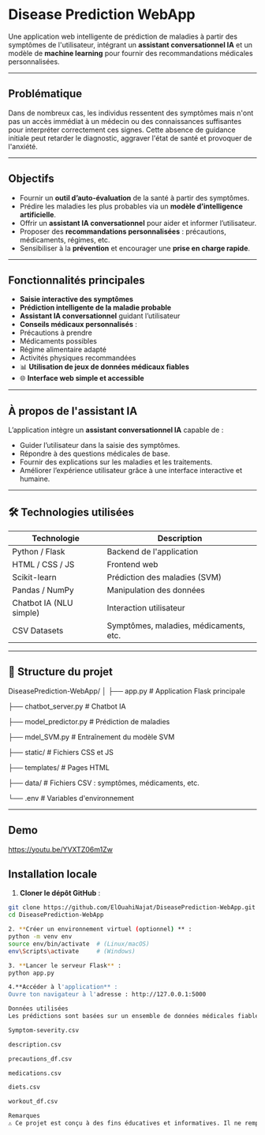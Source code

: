 #  Disease Prediction WebApp

Une application web intelligente de prédiction de maladies à partir des symptômes de l'utilisateur, intégrant un **assistant conversationnel IA** et un modèle de **machine learning** pour fournir des recommandations médicales personnalisées.

---

##  Problématique

Dans de nombreux cas, les individus ressentent des symptômes mais n'ont pas un accès immédiat à un médecin ou des connaissances suffisantes pour interpréter correctement ces signes. Cette absence de guidance initiale peut retarder le diagnostic, aggraver l'état de santé et provoquer de l'anxiété.

---

##  Objectifs

- Fournir un **outil d’auto-évaluation** de la santé à partir des symptômes.
- Prédire les maladies les plus probables via un **modèle d’intelligence artificielle**.
- Offrir un **assistant IA conversationnel** pour aider et informer l’utilisateur.
- Proposer des **recommandations personnalisées** : précautions, médicaments, régimes, etc.
- Sensibiliser à la **prévention** et encourager une **prise en charge rapide**.

---

##  Fonctionnalités principales

-  **Saisie interactive des symptômes**
-  **Prédiction intelligente de la maladie probable**
-  **Assistant IA conversationnel** guidant l’utilisateur
-  **Conseils médicaux personnalisés** :
  - Précautions à prendre
  - Médicaments possibles
  - Régime alimentaire adapté
  - Activités physiques recommandées
- 📊 **Utilisation de jeux de données médicaux fiables**
- 🌐 **Interface web simple et accessible**

---

##  À propos de l'assistant IA

L’application intègre un **assistant conversationnel IA** capable de :

- Guider l’utilisateur dans la saisie des symptômes.
- Répondre à des questions médicales de base.
- Fournir des explications sur les maladies et les traitements.
- Améliorer l’expérience utilisateur grâce à une interface interactive et humaine.

---

## 🛠️ Technologies utilisées

| Technologie | Description |
|-------------|-------------|
| Python / Flask | Backend de l'application |
| HTML / CSS / JS | Frontend web |
| Scikit-learn | Prédiction des maladies (SVM) |
| Pandas / NumPy | Manipulation des données |
| Chatbot IA (NLU simple) | Interaction utilisateur |
| CSV Datasets | Symptômes, maladies, médicaments, etc. |

---

## 📁 Structure du projet

DiseasePrediction-WebApp/
│
├── app.py # Application Flask principale

├── chatbot_server.py # Chatbot IA

├── model_predictor.py # Prédiction de maladies

├── mdel_SVM.py # Entraînement du modèle SVM

├── static/ # Fichiers CSS et JS

├── templates/ # Pages HTML

├── data/ # Fichiers CSV : symptômes, médicaments, etc.

└── .env # Variables d'environnement

---
##  Demo 
https://youtu.be/YVXTZ06m1Zw

##  Installation locale

1. **Cloner le dépôt GitHub** :
```bash
git clone https://github.com/ElOuahiNajat/DiseasePrediction-WebApp.git
cd DiseasePrediction-WebApp

2. **Créer un environnement virtuel (optionnel) ** :
python -m venv env
source env/bin/activate  # (Linux/macOS)
env\Scripts\activate     # (Windows)

3. **Lancer le serveur Flask** :
python app.py

4.**Accéder à l'application** :
Ouvre ton navigateur à l'adresse : http://127.0.0.1:5000

Données utilisées
Les prédictions sont basées sur un ensemble de données médicales fiables contenues dans des fichiers CSV :

Symptom-severity.csv

description.csv

precautions_df.csv

medications.csv

diets.csv

workout_df.csv

Remarques
⚠️ Ce projet est conçu à des fins éducatives et informatives. Il ne remplace en aucun cas un avis médical professionnel. Pour tout problème de santé, consultez un médecin.


